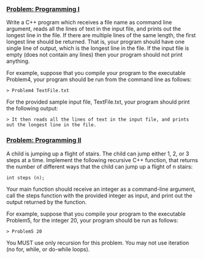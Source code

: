 ### <ins>Problem: Programming I</ins>
Write a C++ program which receives a file name as command line argument, reads all the lines of text in the input file, and prints out the longest line in the file. If there are multiple lines of the same length, the first longest line should be returned. That is, your program should have one single line of output, which is the longest line in the file. If the input file is empty (does not contain any lines) then your program should not print anything.

For example, suppose that you compile your program to the executable Problem4, your program should be run from the command line as follows:

    > Problem4 TextFile.txt
  
For the provided sample input file, TextFile.txt, your program should print the following output:

    > It then reads all the lines of text in the input file, and prints out the longest line in the file.


### <ins>Problem: Programming II</ins>
A child is jumping up a flight of stairs. The child can jump either 1, 2, or 3 steps at a time. Implement the following recursive C++ function, that returns the
number of different ways that the child can jump up a flight of n stairs:

    int steps (n);
  
Your main function should receive an integer as a command-line argument, call the steps function with the provided integer as input, and print out the output returned by the function.

For example, suppose that you compile your program to the executable Problem5, for the integer 20, your program should be run as follows:

    > Problem5 20

You MUST use only recursion for this problem. You may not use iteration (no for, while, or do-while loops).

